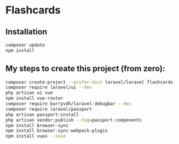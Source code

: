 # Flashcards

## Installation
```bash
composer update
npm install
```

## My steps to create this project (from zero):
```bash
composer create-project --prefer-dist laravel/laravel flashcards
composer require laravel/ui --dev
php artisan ui vue
npm install vue-router
composer require barryvdh/laravel-debugbar --dev
composer require laravel/passport
php artisan passport:install
php artisan vendor:publish --tag=passport-components
npm install browser-sync
npm install browser-sync-webpack-plugin
npm install vuex --save
```
